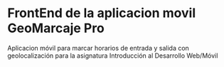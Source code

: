 # FrontEnd de la aplicacion movil GeoMarcaje Pro
Aplicacion móvil para marcar horarios de entrada y salida con geolocalización para la asignatura Introducción al Desarrollo Web/Móvil
